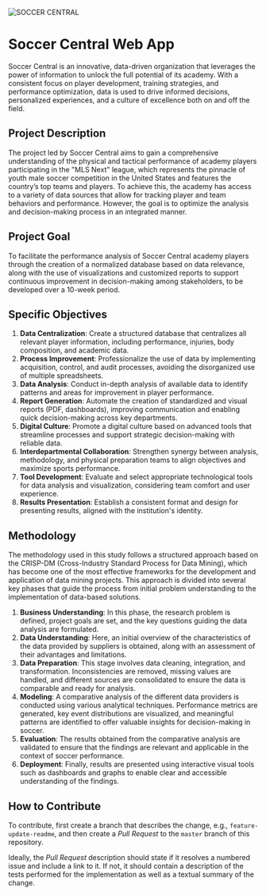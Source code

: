 ![SOCCER CENTRAL](soccer-central-web-app/static/images/soccer-central.png)

# Soccer Central Web App
Soccer Central is an innovative, data-driven organization that leverages the power of information to unlock the full potential of its academy. With a consistent focus on player development, training strategies, and performance optimization, data is used to drive informed decisions, personalized experiences, and a culture of excellence both on and off the field.

## Project Description
The project led by Soccer Central aims to gain a comprehensive understanding of the physical and tactical performance of academy players participating in the "MLS Next" league, which represents the pinnacle of youth male soccer competition in the United States and features the country’s top teams and players. To achieve this, the academy has access to a variety of data sources that allow for tracking player and team behaviors and performance. However, the goal is to optimize the analysis and decision-making process in an integrated manner.

## Project Goal
To facilitate the performance analysis of Soccer Central academy players through the creation of a normalized database based on data relevance, along with the use of visualizations and customized reports to support continuous improvement in decision-making among stakeholders, to be developed over a 10-week period.

## Specific Objectives
1. **Data Centralization**: Create a structured database that centralizes all relevant player information, including performance, injuries, body composition, and academic data.
2. **Process Improvement**: Professionalize the use of data by implementing acquisition, control, and audit processes, avoiding the disorganized use of multiple spreadsheets.
3. **Data Analysis**: Conduct in-depth analysis of available data to identify patterns and areas for improvement in player performance.
4. **Report Generation**: Automate the creation of standardized and visual reports (PDF, dashboards), improving communication and enabling quick decision-making across key departments.
5. **Digital Culture**: Promote a digital culture based on advanced tools that streamline processes and support strategic decision-making with reliable data.
6. **Interdepartmental Collaboration**: Strengthen synergy between analysis, methodology, and physical preparation teams to align objectives and maximize sports performance.
7. **Tool Development**: Evaluate and select appropriate technological tools for data analysis and visualization, considering team comfort and user experience.
8. **Results Presentation**: Establish a consistent format and design for presenting results, aligned with the institution's identity.

## Methodology
The methodology used in this study follows a structured approach based on the CRISP-DM (Cross-Industry Standard Process for Data Mining), which has become one of the most effective frameworks for the development and application of data mining projects. This approach is divided into several key phases that guide the process from initial problem understanding to the implementation of data-based solutions.

1. **Business Understanding**: In this phase, the research problem is defined, project goals are set, and the key questions guiding the data analysis are formulated.
2. **Data Understanding**: Here, an initial overview of the characteristics of the data provided by suppliers is obtained, along with an assessment of their advantages and limitations.
3. **Data Preparation**: This stage involves data cleaning, integration, and transformation. Inconsistencies are removed, missing values are handled, and different sources are consolidated to ensure the data is comparable and ready for analysis.
4. **Modeling**: A comparative analysis of the different data providers is conducted using various analytical techniques. Performance metrics are generated, key event distributions are visualized, and meaningful patterns are identified to offer valuable insights for decision-making in soccer.
5. **Evaluation**: The results obtained from the comparative analysis are validated to ensure that the findings are relevant and applicable in the context of soccer performance.
6. **Deployment**: Finally, results are presented using interactive visual tools such as dashboards and graphs to enable clear and accessible understanding of the findings.

## How to Contribute
To contribute, first create a branch that describes the change, e.g., `feature-update-readme`, and then create a *Pull Request* to the `master` branch of this repository.

Ideally, the *Pull Request* description should state if it resolves a numbered issue and include a link to it. If not, it should contain a description of the tests performed for the implementation as well as a textual summary of the change.

